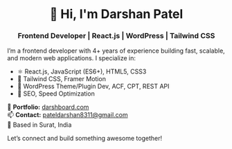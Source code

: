 <h1 align="center">👋 Hi, I'm Darshan Patel</h1>
<h3 align="center">Frontend Developer | React.js | WordPress | Tailwind CSS</h3>

I’m a frontend developer with 4+ years of experience building fast, scalable, and modern web applications. I specialize in:

- ⚛️ React.js, JavaScript (ES6+), HTML5, CSS3
- 🎨 Tailwind CSS, Framer Motion
- 🧩 WordPress Theme/Plugin Dev, ACF, CPT, REST API
- 🚀 SEO, Speed Optimization

🔗 **Portfolio:** [darshboard.com](https://darshboard.com)  
📫 **Contact:** pateldarshan8311@gmail.com  
📍 Based in Surat, India

Let’s connect and build something awesome together!
